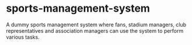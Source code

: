# sports-management-system

A dummy sports management system where fans, stadium managers, club representatives and association managers can use the system to perform various tasks.
